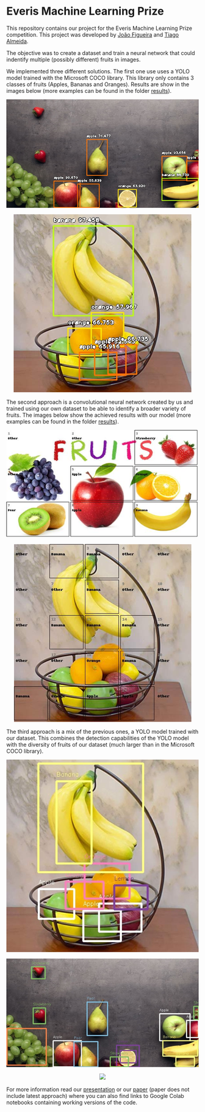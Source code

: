 # Everis Machine Learning Prize
This repository contains our project for the Everis Machine Learning Prize competition. This project was developed by [João Figueira](https://github.com/joaoperfig) and [Tiago Almeida](https://github.com/ForbiddenOne).

The objective was to create a dataset and train a neural network that could indentify multiple (possibly different) fruits in images.

We implemented three different solutions. The first one use uses a YOLO model trained with the Microsoft COCO library. This library only contains 3 classes of fruits (Apples, Bananas and Oranges). Results are show in the images below (more examples can be found in the folder [results](https://github.com/joaoperfig/everismlprize/tree/master/Results/YOLO)).


<p align="center">
  <img src="https://github.com/joaoperfig/everismlprize/blob/master/Results/YOLO/table.jpg">
</p>
<p align="center">
  <img src="https://github.com/joaoperfig/everismlprize/blob/master/Results/YOLO/oi.jpg">
</p>

The second approach is a convolutional neural network created by us and trained using our own dataset to be able to identify a broader variety of fruits. The images below show the achieved results with our model (more examples can be found in the folder [results](https://github.com/joaoperfig/everismlprize/blob/master/Results/Our%20NN)).

<p align="center">
  <img src="https://github.com/joaoperfig/everismlprize/blob/master/Results/Our%20NN/childrenstesting2.jpg">
</p>
<p align="center">
  <img src="https://github.com/joaoperfig/everismlprize/blob/master/Results/Our%20NN/oiNEW.jpg">
</p>

The third approach is a mix of the previous ones, a YOLO model trained with our dataset. This combines the detection capabilities of the YOLO model with the diversity of fruits of our dataset (much larger than in the Microsoft COCO library).

<p align="center">
  <img src="https://github.com/joaoperfig/everismlprize/blob/master/Results/Final%20results/Picture2.jpg">
</p>
<p align="center">
  <img src="https://github.com/joaoperfig/everismlprize/blob/master/Results/Final%20results/Picture3.jpg">
</p>
<p align="center">
  <img src="https://github.com/joaoperfig/everismlprize/blob/master/Results/Final%20results/Picture4jpg">
</p>

For more information read our [presentation](https://github.com/joaoperfig/everismlprize/blob/master/Presentation/Tutti_Viewti_Presentation.pdf) or our [paper](https://github.com/joaoperfig/everismlprize/blob/master/Everis_Prize.pdf) (paper does not include latest approach) where you can also find links to Google Colab notebooks containing working versions of the code.
